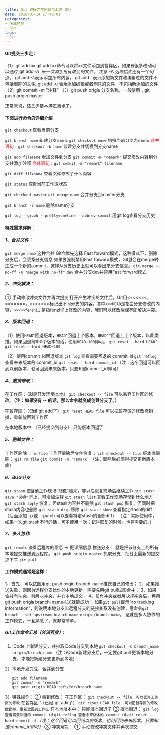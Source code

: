 ```yaml
---
title: Git 详解之常用命令汇总（四）
date: 2018-03-14 17:48:01
categories:
- 版本控制
- Git
tags:
- Git
---
```

#### Git提交三步走：
（1）git add xx
git add xx命令可以将xx文件添加到暂存区，如果有很多改动可以通过 git add -A .来一次添加所有改变的文件。
注意 -A 选项后面还有一个句点。 git add -A表示添加所有内容， git add . 表示添加新文件和编辑过的文件不包括删除的文件; git add -u 表示添加编辑或者删除的文件，不包括新添加的文件
（2）git commit -m "注释"
（3）git push origin 分支名称，一般使用：git push origin master

正常来说，这三步基本满足需求了。 
<!--more-->

#### 下面进行命令的详细介绍
`git checkout`  查看当前分支

`git branch name`  新建分支name
`git checkout name`  切换当前分支为name
<font color="red">合并语句：</font>`git checkout -b name`  新建分支并切换到分支name

`git add filename`  增加文件到分支
`git commit -m "remark"`  提交修改内容到分支并添加注释
<font color="red">合并语句：</font>`git commit -m "remark" filename`

`git diff filename`  查看文件修改了什么内容

`git status`  查看当前工作区状态

`git checkout master`
`git merge name`  合并分支到master分支

`git branch -d name`  删除name分支

`git log --graph --pretty=oneline --abbrev-commit`  用git log查看分支历史


#### 特殊需求详解：
##### 1、合并文件：
`git merge name` 这种合并 Git会优先选择 Fast forward模式，这种模式下，删除分支后，会丢掉分支信息
如果要强制禁用Fast forward模式，Git就会在merge时生成一个新的commit，这样从分支历史上就可以看出来分支信息。
`git merge --no-ff -m "merge with no-ff" dev`  合并分支dev并禁用Fast forward模式 


##### 2、冲突解决：
① 手动修改冲突文件并再次提交 
打开产生冲突的文件后，Git用<<<<<<<，=======，\>\>\>\>\>\>\>标记出不同分支的内容，其中`<<<HEAD`是指主分支修改的内容，`>>>>>fenzhi1` 是指fenzhi1上修改的内容，我们可以修改后保存即解决冲突。


##### 3、版本回退：
（1）使用`HEAD^`回退版本，`HEAD^`回退上个版本，`HEAD^^`回退上上个版本，以此类推。如果回退前100个版本的话，使用`HEAD~100`即可。
`git reset --hard HEAD^`
`git reset --hard HEAD~100`

（2）使用commit_id回退版本
`git log` 查看需要回退的 commit_id
`git reflog` 查看未来版本的 commit_id
`git reset --hard commit_id`
（注：这个回退可以回到以前版本，也可回到未来版本，只要知道commit_id即可）


##### 4、撤销修改：
在工作区：（就是开发环境本地）
`git checkout -- file`  可以丢弃工作区的修改。**（注：如果没有 \-\- 的话，那么命令就变成创建分支了。）**

在暂存区：（已经 git add了）
`git reset HEAD file`  可以把暂存区的修改撤销掉，重新放回到工作区

在本地版本中：（已经提交到分支）
只能版本回退了


##### 5、删除文件：
工作区删除：
`rm file`
工作区删除后文件恢复：
`git checkout -- file`
版本库删除：
`git rm file`
`git commit -m 'remark'`
（注：删除后必须得提交更新版本库）


##### 6、BUG分支
`git stash`  把当前工作现场“储藏”起来，等以后恢复现场后继续工作
`git stash save "说明"`  同上，可增加注释
`git stash list`  查看工作现场存储到什么地方
`git stash apply`  恢复，但stash内容并不删除
`git stash pop`  恢复，但同时把stash内容也删除
`git stash drop`  移除
`git stash show`  查看指定stash的diff （后面添加 -p 或 --patch 可以查看特定stash的全部diff）
（注：实际使用中，如果一次git stash不行的话，可多使用一次；记得恢复的时候，也是需要的。）


##### 7、多人协作
`git remote`  查看远程库的信息 -v 更详细信息
推送分支： 就是把该分支上的所有本地提交推送到远程库。
`git push origin master`
抓取分支：把线上最新的提交抓下来
`git pull`


#### 工作模式通常是这样：
1、首先，可以试图用git push origin branch-name推送自己的修改；
2、如果推送失败，则因为远程分支比你的本地更新，需要先用git pull试图合并；
3、如果合并有冲突，则解决冲突，并在本地提交；
4、没有冲突或者解决掉冲突后，再用git push origin branch-name推送就能成功！
如果`git pull`提示“no tracking information”，则说明本地分支和远程分支的链接关系没有创建，用命令`git branch --set-upstream branch-name origin/branch-name`。
这就是多人协作的工作模式，一旦熟悉了，就非常简单。



##### Git工作命令汇总（外派百度）：
1) iCode 上新建分支，并拉取iCode分支到本地
   `git checkout -b branch_name origin/branch_name`
（注：iCode新建分支后，一定要git pull 更新本地分支，才能把新建分支更新到本地）

2）本地开发完成，合并到分支
```
   git add filename
   git commit -m "remark"
   git push origin HEAD:refs/for/branch_name
```

3）特殊操作：
① 撤销修改：
在工作区：
`git checkout -- file  可以丢弃工作区的修改`
在暂存区：（已经 git add了）
`git reset HEAD file  可以把暂存区的修改撤销掉，重新放回到工作区`
在本地版本中：
只能版本回退了
② 版本回退：
`git log 查看需要回退的 commit_id`
`git reflog 查看未来版本的 commit_id`
`git reset --hard commit_id`
*（注：这个回退可以回到以前版本，也可回到未来版本，只要知道commit_id即可）*
③ 冲突解决：
① 手动修改冲突文件并再次提交 
